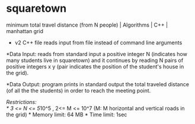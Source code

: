 # squaretown
minimum total travel distance (from N people)  | Algorithms | C++ | manhattan grid 

* v2 C++ file reads input from file instead of command line arguments

*Data Input:  reads from standard input  a positive integer N (indicates how many students live in squaretown)
and it continues by reading N pairs of positive integers x y (pair indicates the position of the student's house in the grid).

*Data Output: program prints in standard output the total traveled distance (of all the the students) in order to reach the meeting point.

*Restrictions:  
    *  3 <= N <= 5*10^5  ,  2<= M <= 10^7  (M: M horizontal and vertical  roads in the grid)
    *  Memory limit: 64 MB
    *  Time limit: 1sec
    
    
